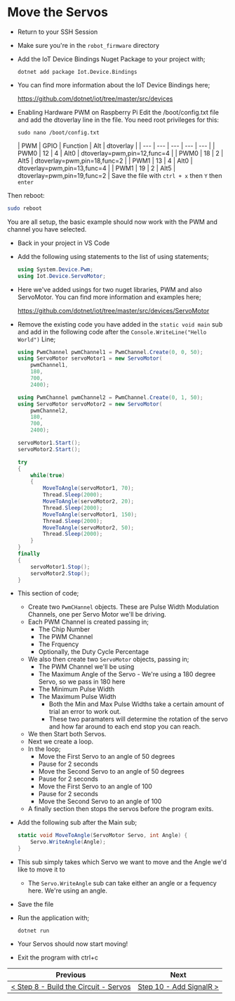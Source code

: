 # Move the Servos #


- Return to your SSH Session
- Make sure you're in the `robot_firmware` directory
- Add the IoT Device Bindings Nuget Package to your project with;

    ```
    dotnet add package Iot.Device.Bindings
    ```

- You can find more information about the IoT Device Bindings here;

    https://github.com/dotnet/iot/tree/master/src/devices
    
- Enabling Hardware PWM on Raspberry Pi
    Edit the /boot/config.txt file and add the dtoverlay line in the file. You need root privileges for this:
    
    ```
    sudo nano /boot/config.txt
    ```
    | PWM | GPIO | Function | Alt | dtoverlay |
| --- | --- | --- | --- | --- |
| PWM0 | 12 | 4 | Alt0 | dtoverlay=pwm,pin=12,func=4 |
| PWM0 | 18 | 2 | Alt5 | dtoverlay=pwm,pin=18,func=2 |
| PWM1 | 13 | 4 | Alt0 | dtoverlay=pwm,pin=13,func=4 |
| PWM1 | 19 | 2 | Alt5 | dtoverlay=pwm,pin=19,func=2 |
Save the file with `ctrl + x` then `Y` then `enter`

Then reboot:

```bash
sudo reboot
```

You are all setup, the basic example should now work with the PWM and channel you have selected.
   
- Back in your project in VS Code
- Add the following using statements to the list of using statements;

    ```cs
    using System.Device.Pwm;
    using Iot.Device.ServoMotor;
    ```

- Here we've added usings for two nuget libraries, PWM and also ServoMotor. You can find more information and examples here;

    https://github.com/dotnet/iot/tree/master/src/devices/ServoMotor

- Remove the existing code you have added in the `static void main` sub and add in the following code after the `Console.WriteLine("Hello World")` Line;

    ```cs
    using PwmChannel pwmChannel1 = PwmChannel.Create(0, 0, 50);
    using ServoMotor servoMotor1 = new ServoMotor(
        pwmChannel1,
        180,
        700,
        2400);

    using PwmChannel pwmChannel2 = PwmChannel.Create(0, 1, 50);
    using ServoMotor servoMotor2 = new ServoMotor(
        pwmChannel2,
        180,
        700,
        2400);

    servoMotor1.Start();
    servoMotor2.Start();

    try
    {
        while(true)
        {
            MoveToAngle(servoMotor1, 70);
            Thread.Sleep(2000);
            MoveToAngle(servoMotor2, 20);
            Thread.Sleep(2000);
            MoveToAngle(servoMotor1, 150);
            Thread.Sleep(2000);
            MoveToAngle(servoMotor2, 50);
            Thread.Sleep(2000);
        }
    }
    finally
    {
        servoMotor1.Stop();
        servoMotor2.Stop();
    }
    
    ```

- This section of code;
    - Create two `PwmCHannel` objects. These are Pulse Width Modulation Channels, one per Servo Motor we'll be driving.
    - Each PWM Channel is created passing in;
        - The Chip Number
        - The PWM Channel
        - The Frquency
        - Optionally, the Duty Cycle Percentage
    - We also then create two `ServoMotor` objects, passing in;
        - The PWM Channel we'll be using
        - The Maximum Angle of the Servo - We're using a 180 degree Servo, so we pass in 180 here
        - The Minimum Pulse Width
        - The Maximum Pulse Width
            - Both the Min and Max Pulse Widths take a certain amount of trial an error to work out.
            - These two paramaters will determine the rotation of the servo and how far around to each end stop you can reach.
    - We then Start both Servos.
    - Next we create a loop.
    - In the loop;
        - Move the First Servo to an angle of 50 degrees
        - Pause for 2 seconds
        - Move the Second Servo to an angle of 50 degrees
        - Pause for 2 seconds
        - Move the First Servo to an angle of 100
        - Pause for 2 seconds
        - Move the Second Servo to an angle of 100
    - A finally section then stops the servos before the program exits.

- Add the following sub after the Main sub;

    ```cs
    static void MoveToAngle(ServoMotor Servo, int Angle) {
        Servo.WriteAngle(Angle);            
    }
    ```

- This sub simply takes which Servo we want to move and the Angle we'd like to move it to
    - The `Servo.WriteAngle` sub can take either an angle or a fequency here. We're using an angle. 
- Save the file
- Run the application with;

    ```
    dotnet run
    ```

- Your Servos should now start moving!

- Exit the program with ctrl+c

| Previous | Next |
| -------- | ---- |
| [< Step 8 - Build the Circuit - Servos](08-build-circuit-servos.md) | [Step 10 - Add SignalR >](10-add-signalr.md) |
